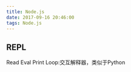 ```yaml
---
title: Node.js
date: 2017-09-16 20:46:00
tags: Node.js
---
```


## REPL

Read Eval Print Loop:交互解释器，类似于Python